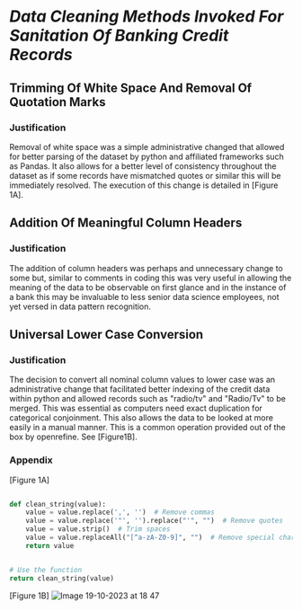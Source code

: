<h1> <em> Data Cleaning Methods Invoked For Sanitation Of Banking Credit Records </em> </h1>

<h2> Trimming Of White Space And Removal Of Quotation Marks </h2>

<h3>Justification</h3>

Removal of white space was a simple administrative changed that allowed for better parsing of the dataset by python and affiliated frameworks such as Pandas. It also allows for a better level of consistency throughout the dataset as if some records have mismatched quotes or similar this will be immediately resolved. The execution of this change is detailed in [Figure 1A].

<h2> Addition Of Meaningful Column Headers </h2>

<h3>Justification </h3>

The addition of column headers was perhaps and unnecessary change to some but, similar to comments in coding this was very useful in allowing the meaning of the data to be observable on first glance and in the instance of a bank this may be invaluable to less senior data science employees, not yet versed in data pattern recognition.

<h2> Universal Lower Case Conversion </h2>

<h3> Justification </h3>

The decision to convert all nominal column values to lower case was an administrative change that facilitated better indexing of the credit data within python and allowed records such as "radio/tv" and "Radio/Tv" to be merged. This was essential as computers need exact duplication for categorical conjoinment. This also allows the data to be looked at more easily in a manual manner. This is a common operation provided out of the box by openrefine. See [Figure1B].

<h3> Appendix </h3>

[Figure 1A]
``` python

def clean_string(value):
    value = value.replace(',', '')  # Remove commas
    value = value.replace('"', '').replace("'", "")  # Remove quotes
    value = value.strip()  # Trim spaces
    value = value.replaceAll("[^a-zA-Z0-9]", "")  # Remove special characters
    return value


# Use the function
return clean_string(value)

```
[Figure 1B]
![Image 19-10-2023 at 18 47](https://github.com/justinwylie033/Data-Analytics-Coursework/assets/121656622/0dc7689c-e1df-40dc-adcc-7219803817b3)




